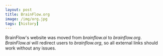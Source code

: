 ```yaml
---
layout: post
title: BrainFlow.org
image: /img/org.jpg
tags: [history]
---
```


BrainFlow's website was moved from *brainflow.ai* to *brainflow.org*. *BrainFlow.ai* will redirect users to *brainflow.org*, so all external links should work without any issues.
